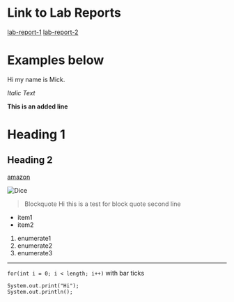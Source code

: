 # Link to Lab Reports
[lab-report-1](https://mickjeon.github.io/cse15l-lab-reports/lab-report-1-week-2.html)
[lab-report-2](https://mickjeon.github.io/cse15l-lab-reports/lab-report-2-week-4.html)



# Examples below


Hi my name is Mick.

*Italic Text*



**This is an added line**
# Heading 1
## Heading 2

[amazon](http://amazon.com)

![Dice](https://upload.wikimedia.org/wikipedia/commons/1/17/PNG-Gradient_hex.png)

> Blockquote
> Hi this is a test for block quote
> second line

* item1
* item2

1. enumerate1
2. enumerate2
3. enumerate3

---
`for(int i = 0; i < length; i++)` with bar ticks

```
System.out.print("Hi");
System.out.println();
```

